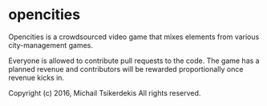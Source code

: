 # opencities

Opencities is a crowdsourced video game that mixes elements from various city-management games.

Everyone is allowed to contribute pull requests to the code. The game has a planned revenue and contributors will be rewarded proportionally once revenue kicks in.

Copyright (c) 2016, Michail Tsikerdekis
All rights reserved.
